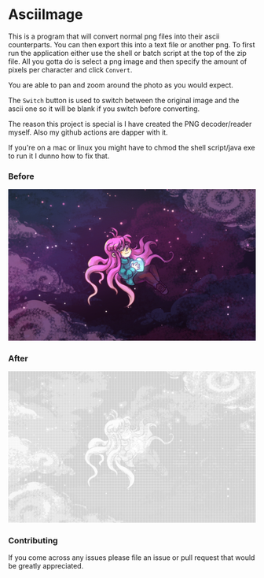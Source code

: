 # AsciiImage

This is a program that will convert normal png files into their ascii counterparts. You can then export this into a text file or another png. To first run the application either use the shell or batch script at the top of the zip file. All you gotta do is select a png image and then specify the amount of pixels per character and click ```Convert```.

You are able to pan and zoom around the photo as you would expect.

The ```Switch``` button is used to switch between the original image and the ascii one so it will be blank if you switch before converting.

The reason this project is special is I have created the PNG decoder/reader myself. Also my github actions are dapper with it.

If you're on a mac or linux you might have to chmod the shell script/java exe to run it I dunno how to fix that.

### Before
![](images/celeste.png)
### After
![](images/ascii.png)

### Contributing
If you come across any issues please file an issue or pull request that would be greatly appreciated.
